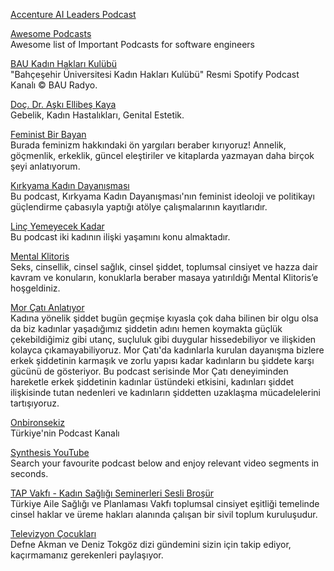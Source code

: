 <p>
<a href="https://www.accenture.com/us-en/services/applied-intelligence/ai-leaders-podcast-series">Accenture AI Leaders Podcast</a>
</p>
<p>
<a href="https://github.com/rShetty/awesome-podcasts?utm_source=tldrnewsletter&utm_medium=email&utm_campaign=2019-02-02">Awesome Podcasts</a>
<br>Awesome list of Important Podcasts for software engineers
</p>  
<p>
<a href="https://podcasters.spotify.com/pod/show/baukadinhaklarikulubu">BAU Kadın Hakları Kulübü</a>
<br>"Bahçeşehir Üniversitesi Kadın Hakları Kulübü" Resmi Spotify Podcast Kanalı © BAU Radyo.
</p> 
<p>
<a href="https://podcasters.spotify.com/pod/show/draskiellibeskaya">Doç. Dr. Aşkı Ellibeş Kaya</a>
<br>Gebelik, Kadın Hastalıkları, Genital Estetik.
</p>  
<p>
<a href="https://podcasters.spotify.com/pod/show/feminist-bir-bayan">Feminist Bir Bayan</a>
<br>Burada feminizm hakkındaki ön yargıları beraber kırıyoruz! Annelik, göçmenlik, erkeklik, güncel eleştiriler ve kitaplarda yazmayan daha birçok şeyi anlatıyorum.
</p> 
<p>
<a href="https://podcasters.spotify.com/pod/show/kirkyama">Kırkyama Kadın Dayanışması</a>
<br>Bu podcast, Kırkyama Kadın Dayanışması'nın feminist ideoloji ve politikayı güçlendirme çabasıyla yaptığı atölye çalışmalarının kayıtlarıdır.
</p>  
<p>
<a href="https://podcasters.spotify.com/pod/show/linyemeyecekkadar">Linç Yemeyecek Kadar</a>
<br>Bu podcast iki kadının ilişki yaşamını konu almaktadır.
</p> 
<p>
<a href="https://art19.com/shows/mental-klitoris">Mental Klitoris</a>
<br>Seks, cinsellik, cinsel sağlık, cinsel şiddet, toplumsal cinsiyet ve hazza dair kavram ve konuların, konuklarla beraber masaya yatırıldığı Mental Klitoris’e hoşgeldiniz.
</p> 
<p>
<a href="https://art19.com/shows/mor-cati-anlatiyor">Mor Çatı Anlatıyor</a>
<br>Kadına yönelik şiddet bugün geçmişe kıyasla çok daha bilinen bir olgu olsa da biz kadınlar yaşadığımız şiddetin adını hemen koymakta güçlük çekebildiğimiz gibi utanç, suçluluk gibi duygular hissedebiliyor ve ilişkiden kolayca çıkamayabiliyoruz. Mor Çatı'da kadınlarla kurulan dayanışma bizlere erkek şiddetinin karmaşık ve zorlu yapısı kadar kadınların bu şiddete karşı gücünü de gösteriyor. Bu podcast serisinde Mor Çatı deneyiminden hareketle erkek şiddetinin kadınlar üstündeki etkisini, kadınları şiddet ilişkisinde tutan nedenleri ve kadınların şiddetten uzaklaşma mücadelelerini tartışıyoruz.
</p> 
<p>
<a href="https://www.onbironsekiz.com/">Onbironsekiz</a>
<br>Türkiye'nin Podcast Kanalı
</p>  
<p>
<a href="https://home.thesynthesis.app/">Synthesis YouTube</a>
<br>Search your favourite podcast below and enjoy relevant video segments in seconds.
</p>  
<p>
<a href="https://www.tapv.org.tr/">TAP Vakfı - Kadın Sağlığı Seminerleri Sesli Broşür</a>
<br>Türkiye Aile Sağlığı ve Planlaması Vakfı toplumsal cinsiyet eşitliği temelinde cinsel haklar ve üreme hakları alanında çalışan bir sivil toplum kuruluşudur.
</p>  
<p>
<a href="https://www.spreaker.com/show/televizyon-cocuklari">Televizyon Çocukları</a>
<br>Defne Akman ve Deniz Tokgöz dizi gündemini sizin için takip ediyor, kaçırmamanız gerekenleri paylaşıyor.
</p>  

